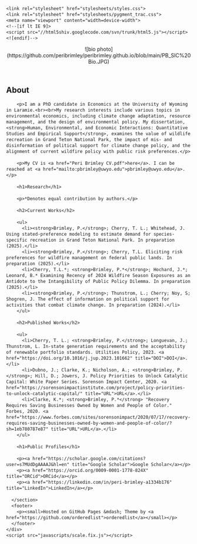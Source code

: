 <html>
  <head>
    <meta charset="utf-8">
    <meta http-equiv="X-UA-Compatible" content="chrome=1">
    <title>Peri Brimley</title>

    <link rel="stylesheet" href="stylesheets/styles.css">
    <link rel="stylesheet" href="stylesheets/pygment_trac.css">
    <meta name="viewport" content="width=device-width">
    <!--[if lt IE 9]>
    <script src="//html5shiv.googlecode.com/svn/trunk/html5.js"></script>
    <![endif]-->
  </head>
  <body>
    <div class="wrapper">
      <header>
        ![bio photo](https://github.com/peribrimley/peribrimley.github.io/blob/main/PB_SIC%20Bio.JPG)
      </header>
      <section>
        <h1>About</h1>

        <p>I am a PhD candidate in Economics at the University of Wyoming in Laramie.<br><br>My research interests include various topics in environmental economics, including climate change adaptation, resource management, and the design of environmental policy. My dissertation, <strong>Human, Environmental, and Economic Interactions: Quantitative Studies and Empirical Support</strong>, examines the value of wildlife recreation in Grand Teton National Park, the impact of mis- and disinformation of political support for climate change policy, and the alignment of current wildfire policy with public risk preferences.</p>

        <p>My CV is <a href="Peri Brimley CV.pdf">here</a>. I can be reached at <a href="mailto:pbrimley@uwyo.edu">pbrimley@uwyo.edu</a>.</p>

        <h1>Research</h1>

        <p>*Denotes equal contribution by authors.</p>

        <h2>Current Works</h2>

        <ul>
          <li><strong>Brimley, P.</strong>; Cherry, T. L.; Whitehead, J. Using stated-preference modeling to estimate demand for species-specific recreation in Grand Teton National Park. In preparation (2025).</li>
          <li><strong>Brimley, P.</strong>; Cherry, T.L. Eliciting risk preferences for wildfire management on federal public lands. In preparation (2025).</li>
          <li>Cherry, T.L.*; <strong>Brimley, P.*</strong>; Hochard, J.*; Leonard, B.* Examining Recency of 2024 Wildfire Season Exposures as an Antidote to the Intangibility of Public Policy Dilemma. In preparation (2025).</li>
          <li><strong>Brimley, P.</strong>; Thunstrom, L.; Cherry; Noy, S; Shogren, J. The effect of information on political support for activities that combat climate change. In preparation (2024).</li>
        </ul>

        <h2>Published Works</h2>

        <ul>
          <li>Cherry, T. L.; <strong>Brimley, P.</strong>; Longuevan, J.; Thunstrom, L. In-state generation requirements and the acceptability of renewable portfolio standards. Utilities Policy, 2023. <a href="https://doi.org/10.1016/j.jup.2023.101662" title="DOI">DOI</a>.</li>
          <li>Dubno, J.; Clarke, K.; Nicholson, A.; <strong>Brimley, P.</strong>; Hill, D.; Jowers, J. Policy Priorities to Unlock Catalytic Capital: White Paper Series. Sorenson Impact Center, 2020. <a href="https://sorensonimpactinstitute.com/project/policy-priorities-to-unlock-catalytic-capital/" title="URL">URL</a>.</li>
          <li>Clarke, K.*; <strong>Brimley, P.*</strong> "Recovery Requires Saving Businesses Owned by Women and People of Color." Forbes, 2020. <a href="https://www.forbes.com/sites/sorensonimpact/2020/07/17/recovery-requires-saving-businesses-owned-by-women-and-people-of-color/?sh=1eb780787e87" title="URL">URL</a>.</li>
        </ul>

        <h1>Public Profiles</h1>

        <p><a href="https://scholar.google.com/citations?user=s7MUdDgAAAAJ&hl=en" title="Google Scholar">Google Scholar</a></p>
        <p><a href="https://orcid.org/0009-0001-1778-824X" title="ORCid">ORCid</a></p>
        <p><a href="https://linkedin.com/in/peri-brimley-a1334b176" title="LinkedIn">LinkedIn</a></p>

      </section>
      <footer>
        <p><small>Hosted on GitHub Pages &mdash; Theme by <a href="https://github.com/orderedlist">orderedlist</a></small></p>
      </footer>
    </div>
    <script src="javascripts/scale.fix.js"></script>
  </body>
</html>
